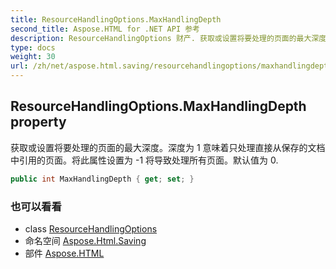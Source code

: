 ```yaml
---
title: ResourceHandlingOptions.MaxHandlingDepth
second_title: Aspose.HTML for .NET API 参考
description: ResourceHandlingOptions 财产. 获取或设置将要处理的页面的最大深度深度为 1 意味着只处理直接从保存的文档中引用的页面将此属性设置为 1 将导致处理所有页面默认值为 0.
type: docs
weight: 30
url: /zh/net/aspose.html.saving/resourcehandlingoptions/maxhandlingdepth/
---
```

## ResourceHandlingOptions.MaxHandlingDepth property

获取或设置将要处理的页面的最大深度。深度为 1 意味着只处理直接从保存的文档中引用的页面。将此属性设置为 -1 将导致处理所有页面。默认值为 0.

```csharp
public int MaxHandlingDepth { get; set; }
```

### 也可以看看

* class [ResourceHandlingOptions](../)
* 命名空间 [Aspose.Html.Saving](../../resourcehandlingoptions/)
* 部件 [Aspose.HTML](../../../)


